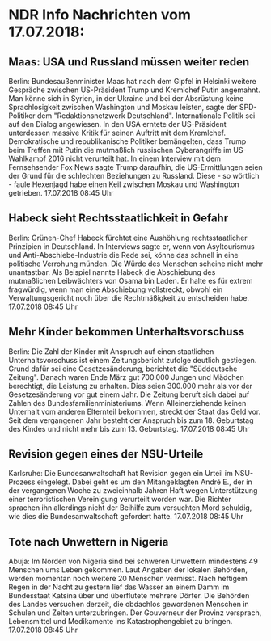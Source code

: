 # NDR Info Nachrichten vom 17.07.2018:


## Maas: USA und Russland müssen weiter reden
Berlin:      Bundesaußenminister Maas hat nach dem Gipfel in Helsinki weitere Gespräche zwischen US-Präsident Trump und Kremlchef Putin angemahnt. Man könne sich in Syrien, in der Ukraine und bei der Absrüstung keine Sprachlosigkeit zwischen Washington und Moskau leisten, sagte der SPD-Politiker dem "Redaktionsnetzwerk Deutschland". Internationale Politik sei auf den Dialog angewiesen. In den USA erntete der US-Präsident unterdessen massive Kritik für seinen Auftritt mit dem Kremlchef. Demokratische und republikanische Politiker bemängelten, dass Trump beim Treffen mit Putin die mutmaßlich russischen Cyberangriffe im US-Wahlkampf 2016 nicht verurteilt hat. In einem Interview mit dem Fernsehsender Fox News sagte Trump daraufhin, die US-Ermittlungen seien der Grund für die schlechten Beziehungen zu Russland. Diese - so wörtlich - faule Hexenjagd habe einen Keil zwischen Moskau und Washington getrieben. 17.07.2018 08:45 Uhr 

## Habeck sieht Rechtsstaatlichkeit in Gefahr
Berlin: Grünen-Chef Habeck fürchtet eine Aushöhlung rechtsstaatlicher Prinzipien in Deutschland. In Interviews sagte er, wenn von Asyltourismus und Anti-Abschiebe-Industrie die Rede sei, könne das schnell in eine politische Verrohung münden. Die Würde des Menschen scheine nicht mehr unantastbar. Als Beispiel nannte Habeck die Abschiebung des mutmaßlichen Leibwächters von Osama bin Laden. Er halte es für extrem fragwürdig, wenn man eine Abschiebung vollstreckt, obwohl ein Verwaltungsgericht noch über die Rechtmäßigkeit zu entscheiden habe. 17.07.2018 08:45 Uhr 

## Mehr Kinder bekommen Unterhaltsvorschuss
Berlin: Die Zahl der Kinder mit Anspruch auf einen staatlichen Unterhaltsvorschuss ist einem Zeitungsbericht zufolge deutlich gestiegen. Grund dafür sei eine Gesetzesänderung, berichtet die "Süddeutsche Zeitung". Danach waren Ende März gut 700.000 Jungen und Mädchen berechtigt, die Leistung zu erhalten. Dies seien 300.000 mehr als vor der Gesetzesänderung vor gut einem Jahr. Die Zeitung beruft sich dabei auf Zahlen des Bundesfamilienministeriums. Wenn Alleinerziehende keinen Unterhalt vom anderen Elternteil bekommen, streckt der Staat das Geld vor. Seit dem vergangenen Jahr besteht der Anspruch bis zum 18. Geburtstag des Kindes und nicht mehr bis zum 13. Geburtstag. 17.07.2018 08:45 Uhr 

## Revision gegen eines der NSU-Urteile
Karlsruhe: Die Bundesanwaltschaft hat Revision gegen ein Urteil im NSU-Prozess eingelegt. Dabei geht es um den Mitangeklagten André E., der in der vergangenen Woche zu zweieinhalb Jahren Haft wegen Unterstützung einer terroristischen Vereinigung verurteilt worden war. Die Richter sprachen ihn allerdings nicht der Beihilfe zum versuchten Mord schuldig, wie dies die Bundesanwaltschaft gefordert hatte. 17.07.2018 08:45 Uhr 

## Tote nach Unwettern in Nigeria
Abuja: 	Im Norden von Nigeria sind bei schweren Unwettern mindestens 49 Menschen ums Leben gekommen. Laut Angaben der lokalen Behörden, werden momentan noch weitere 20 Menschen vermisst. Nach heftigem Regen in der Nacht zu gestern lief das Wasser an einem Damm im Bundesstaat Katsina über und überflutete mehrere Dörfer. Die Behörden des Landes versuchen derzeit, die obdachlos gewordenen Menschen in Schulen und Zelten unterzubringen. Der Gouverneur der Provinz versprach, Lebensmittel und Medikamente ins Katastrophengebiet zu bringen. 17.07.2018 08:45 Uhr 
